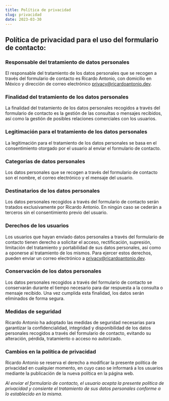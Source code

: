 ```yaml
---
title: Política de privacidad
slug: privacidad
date: 2023-03-30
---
```


## Política de privacidad para el uso del formulario de contacto:

### Responsable del tratamiento de datos personales

El responsable del tratamiento de los datos personales que se recogen a través del formulario de contacto es Ricardo Antonio, con domicilio en México y dirección de correo electrónico privacy@ricardoantonio.dev.

### Finalidad del tratamiento de los datos personales

La finalidad del tratamiento de los datos personales recogidos a través del formulario de contacto es la gestión de las consultas o mensajes recibidos, así como la gestión de posibles relaciones comerciales con los usuarios.

### Legitimación para el tratamiento de los datos personales

La legitimación para el tratamiento de los datos personales se basa en el consentimiento otorgado por el usuario al enviar el formulario de contacto.

### Categorías de datos personales

Los datos personales que se recogen a través del formulario de contacto son el nombre, el correo electrónico y el mensaje del usuario.

### Destinatarios de los datos personales

Los datos personales recogidos a través del formulario de contacto serán tratados exclusivamente por Ricardo Antonio. En ningún caso se cederán a terceros sin el consentimiento previo del usuario.

### Derechos de los usuarios

Los usuarios que hayan enviado datos personales a través del formulario de contacto tienen derecho a solicitar el acceso, rectificación, supresión, limitación del tratamiento y portabilidad de sus datos personales, así como a oponerse al tratamiento de los mismos. Para ejercer estos derechos, pueden enviar un correo electrónico a privacy@ricardoantonio.dev.

### Conservación de los datos personales

Los datos personales recogidos a través del formulario de contacto se conservarán durante el tiempo necesario para dar respuesta a la consulta o mensaje recibido. Una vez cumplida esta finalidad, los datos serán eliminados de forma segura.

### Medidas de seguridad

Ricardo Antonio ha adoptado las medidas de seguridad necesarias para garantizar la confidencialidad, integridad y disponibilidad de los datos personales recogidos a través del formulario de contacto, evitando su alteración, pérdida, tratamiento o acceso no autorizado.

### Cambios en la política de privacidad

Ricardo Antonio se reserva el derecho a modificar la presente política de privacidad en cualquier momento, en cuyo caso se informará a los usuarios mediante la publicación de la nueva política en la página web.

_Al enviar el formulario de contacto, el usuario acepta la presente política de privacidad y consiente el tratamiento de sus datos personales conforme a lo establecido en la misma._
